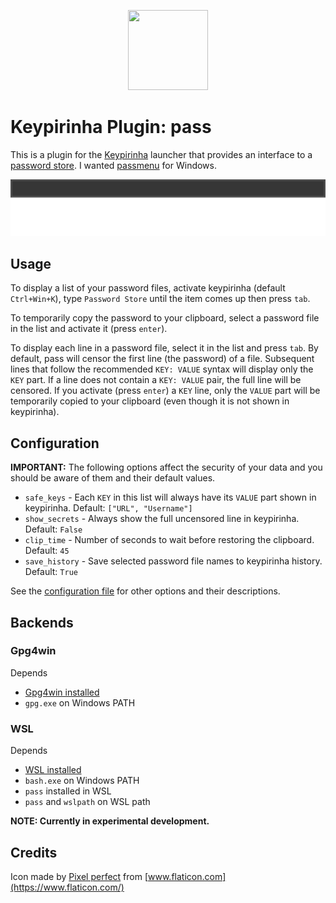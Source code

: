<p align="center">
  <img src="pass.ico" width="128" height="128" />
</p>

# Keypirinha Plugin: pass

This is a plugin for the [Keypirinha](http://keypirinha.com) launcher that provides an interface to a [password store](https://www.passwordstore.org/). I wanted [passmenu](https://git.zx2c4.com/password-store/tree/contrib/dmenu) for Windows.

<p align="center">
  <img src="usage.gif" />
</p>

## Usage
To display a list of your password files, activate keypirinha (default `Ctrl+Win+K`), type `Password Store` until the item comes up then press `tab`.

To temporarily copy the password to your clipboard, select a password file in the list and activate it (press `enter`).

To display each line in a password file, select it in the list and press `tab`. By default, pass will censor the first line (the password) of a file. Subsequent lines that follow the recommended `KEY: VALUE` syntax will display only the `KEY` part. If a line does not contain a `KEY: VALUE` pair, the full line will be censored. If you activate (press `enter`) a `KEY` line, only the `VALUE` part will be temporarily copied to your clipboard (even though it is not shown in keypirinha).

## Configuration

**IMPORTANT:** The following options affect the security of your data and you should be aware of them and their default values.

* `safe_keys` - Each `KEY` in this list will always have its `VALUE` part shown in keypirinha. Default: `["URL", "Username"]`
* `show_secrets` - Always show the full uncensored line in keypirinha. Default: `False`
* `clip_time` - Number of seconds to wait before restoring the clipboard. Default: `45`
* `save_history` - Save selected password file names to keypirinha history. Default: `True`

See the [configuration file](pass.ini) for other options and their descriptions.

## Backends

### Gpg4win
Depends
* [Gpg4win installed](https://www.gpg4win.org/)
* `gpg.exe` on Windows PATH

### WSL
Depends
* [WSL installed](https://docs.microsoft.com/en-us/windows/wsl/install-win10)
* `bash.exe` on Windows PATH
* `pass` installed in WSL
* `pass` and `wslpath` on WSL path

**NOTE: Currently in experimental development.**

## Credits
Icon made by [Pixel perfect](https://www.flaticon.com/authors/pixel-perfect) from [www.flaticon.com](https://www.flaticon.com/)
